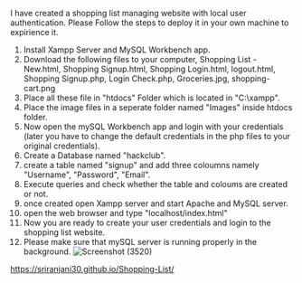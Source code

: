 I have created a shopping list managing website with local user authentication. Please Follow the steps to deploy it in your own machine to expirience it.
1. Install Xampp Server and MySQL Workbench app.
2. Download the following files to your computer,
   Shopping List - New.html, 
   Shopping Signup.html, 
   Shopping Login.html, 
   logout.html, 
   Shopping Signup.php, 
   Login Check.php, 
   Groceries.jpg, 
   shopping-cart.png
4. Place all these file in "htdocs" Folder which is located in "C:\xampp".
5. Place the image files in a seperate folder named "Images" inside htdocs folder.
6. Now open the mySQL Workbench app and login with your credentials (later you have to change the default credentials in the php files to your original credentials).
7. Create a Database named "hackclub".
8. create a table named "signup" and add three coloumns namely "Username", "Password", "Email".
9. Execute queries and check whether the table and coloums are created or not.
10. once created open Xampp server and start Apache and MySQL server.
11. open the web browser and type "localhost/index.html"
12. Now you are ready to create your user credentials and login to the shopping list website.
13. Please make sure that mySQL server is running properly in the background.
![Screenshot (3520)](https://github.com/user-attachments/assets/36f60a66-8358-443e-9e2e-b6e71ee9f36a)

https://sriranjani30.github.io/Shopping-List/
